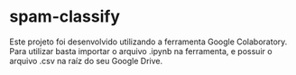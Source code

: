 # spam-classify

Este projeto foi desenvolvido utilizando a ferramenta Google Colaboratory. Para utilizar basta importar o arquivo .ipynb na ferramenta, e possuir o arquivo .csv na raíz do seu Google Drive.
